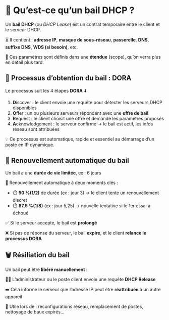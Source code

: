 # **📄 Qu’est-ce qu’un bail DHCP ?**

Un **bail DHCP** (ou *DHCP Lease*) est un contrat temporaire entre le client et le serveur DHCP.

⏳ Il contient : **adresse IP**, **masque de sous-réseau**, **passerelle**, **DNS**, **suffixe DNS**, **WDS (si besoin)**, etc.

📍 Ces paramètres sont définis dans une **étendue** (scope), qu’on verra plus en détail plus tard.



## **🔄 Processus d’obtention du bail : DORA**

Le processus suit les 4 étapes **DORA** ⬇️

1.  **D**iscover : le client envoie une requête pour détecter les serveurs DHCP disponibles
2.  **O**ffer : un ou plusieurs serveurs répondent avec une **offre de bail**
3.  **R**equest : le client choisit une offre et demande les paramètres proposés
4.  **A**cknowledgement : le serveur confirme → le bail est actif, les infos réseau sont attribuées

💡 Ce processus est automatique, rapide et essentiel au démarrage d’un poste en IP dynamique.



## **🔁 Renouvellement automatique du bail**

Un bail a une **durée de vie limitée**, ex : 6 jours

📆 Renouvellement automatique à deux moments clés :

- ⏱️ **50 %(1/2)** de durée (ex : jour 3) → le client tente un renouvellement discret
- ⏱️ **87,5 %(1/8)** (ex : jour 5,25) → nouvelle tentative si le 1er essai a échoué

✅ Si le serveur accepte, le bail est **prolongé**

❌ Si pas de réponse du serveur, le bail **expire**, et le client **relance le processus DORA**



## **🗑️ Résiliation du bail**

Un bail peut être **libéré manuellement** :

🧑‍💻 L’administrateur ou le poste client envoie une requête **DHCP Release**

➡️ Cela informe le serveur que l’adresse IP peut être **réattribuée** à un autre appareil

🎯 Utile lors de : reconfigurations réseau, remplacement de postes, nettoyage de baux expirés…

